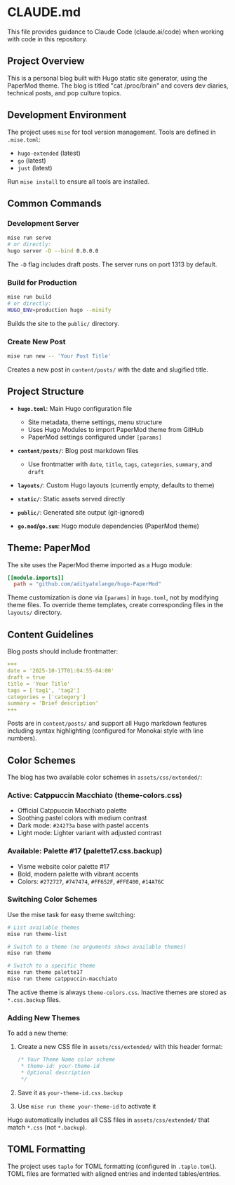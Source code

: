# CLAUDE.md

This file provides guidance to Claude Code (claude.ai/code) when working with code in this repository.

## Project Overview

This is a personal blog built with Hugo static site generator, using the PaperMod theme. The blog is titled "cat /proc/brain" and covers dev diaries, technical posts, and pop culture topics.

## Development Environment

The project uses `mise` for tool version management. Tools are defined in `.mise.toml`:
- `hugo-extended` (latest)
- `go` (latest)
- `just` (latest)

Run `mise install` to ensure all tools are installed.

## Common Commands

### Development Server
```bash
mise run serve
# or directly:
hugo server -D --bind 0.0.0.0
```
The `-D` flag includes draft posts. The server runs on port 1313 by default.

### Build for Production
```bash
mise run build
# or directly:
HUGO_ENV=production hugo --minify
```
Builds the site to the `public/` directory.

### Create New Post
```bash
mise run new -- 'Your Post Title'
```
Creates a new post in `content/posts/` with the date and slugified title.

## Project Structure

- **`hugo.toml`**: Main Hugo configuration file
  - Site metadata, theme settings, menu structure
  - Uses Hugo Modules to import PaperMod theme from GitHub
  - PaperMod settings configured under `[params]`

- **`content/posts/`**: Blog post markdown files
  - Use frontmatter with `date`, `title`, `tags`, `categories`, `summary`, and `draft`

- **`layouts/`**: Custom Hugo layouts (currently empty, defaults to theme)

- **`static/`**: Static assets served directly

- **`public/`**: Generated site output (git-ignored)

- **`go.mod`/`go.sum`**: Hugo module dependencies (PaperMod theme)

## Theme: PaperMod

The site uses the PaperMod theme imported as a Hugo module:
```toml
[[module.imports]]
  path = "github.com/adityatelange/hugo-PaperMod"
```

Theme customization is done via `[params]` in `hugo.toml`, not by modifying theme files. To override theme templates, create corresponding files in the `layouts/` directory.

## Content Guidelines

Blog posts should include frontmatter:
```yaml
+++
date = '2025-10-17T01:04:55-04:00'
draft = true
title = 'Your Title'
tags = ['tag1', 'tag2']
categories = ['category']
summary = 'Brief description'
+++
```

Posts are in `content/posts/` and support all Hugo markdown features including syntax highlighting (configured for Monokai style with line numbers).

## Color Schemes

The blog has two available color schemes in `assets/css/extended/`:

### Active: Catppuccin Macchiato (theme-colors.css)
- Official Catppuccin Macchiato palette
- Soothing pastel colors with medium contrast
- Dark mode: `#24273a` base with pastel accents
- Light mode: Lighter variant with adjusted contrast

### Available: Palette #17 (palette17.css.backup)
- Visme website color palette #17
- Bold, modern palette with vibrant accents
- Colors: `#272727`, `#747474`, `#FF652F`, `#FFE400`, `#14A76C`

### Switching Color Schemes

Use the mise task for easy theme switching:

```bash
# List available themes
mise run theme-list

# Switch to a theme (no arguments shows available themes)
mise run theme

# Switch to a specific theme
mise run theme palette17
mise run theme catppuccin-macchiato
```

The active theme is always `theme-colors.css`. Inactive themes are stored as `*.css.backup` files.

### Adding New Themes

To add a new theme:

1. Create a new CSS file in `assets/css/extended/` with this header format:
   ```css
   /* Your Theme Name color scheme
    * theme-id: your-theme-id
    * Optional description
    */
   ```

2. Save it as `your-theme-id.css.backup`

3. Use `mise run theme your-theme-id` to activate it

Hugo automatically includes all CSS files in `assets/css/extended/` that match `*.css` (not `*.backup`).

## TOML Formatting

The project uses `taplo` for TOML formatting (configured in `.taplo.toml`). TOML files are formatted with aligned entries and indented tables/entries.
